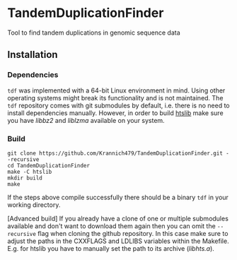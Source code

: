 # TandemDuplicationFinder
Tool to find tandem duplications in genomic sequence data

## Installation

### Dependencies
`tdf` was implemented with a 64-bit Linux environment in mind. Using other operating systems might break its functionality and is not maintained. The `tdf` repository comes with git submodules by default, i.e. there is no need to install dependencies manually. However, in order to build [htslib](https://github.com/samtools/htslib) make sure you have _libbz2_ and _liblzma_ available on your system.

### Build
```
git clone https://github.com/Krannich479/TandemDuplicationFinder.git --recursive
cd TandemDuplicationFinder
make -C htslib
mkdir build
make
```

If the steps above compile successfully there should be a binary `tdf` in your working directory.

[Advanced build] If you already have a clone of one or multiple submodules available and don't want to download them again then you can omit the `--recursive` flag when cloning the github repository. In this case make sure to adjust the paths in the CXXFLAGS and LDLIBS variables within the Makefile. E.g. for htslib you have to manually set the path to its archive (_libhts.a_).

